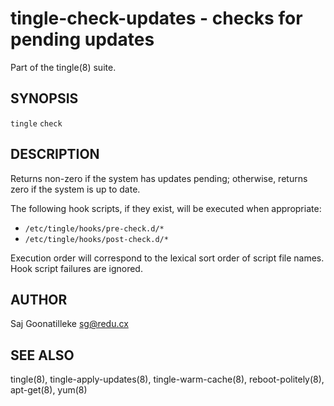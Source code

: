 tingle-check-updates - checks for pending updates
=================================================

Part of the tingle(8) suite.

## SYNOPSIS

`tingle` `check`

## DESCRIPTION

Returns non-zero if the system has updates pending; otherwise, returns 
zero if the system is up to date.

The following hook scripts, if they exist, will be executed when 
appropriate:

- `/etc/tingle/hooks/pre-check.d/*`
- `/etc/tingle/hooks/post-check.d/*`

Execution order will correspond to the lexical sort order of script 
file names.  Hook script failures are ignored.

## AUTHOR

Saj Goonatilleke <sg@redu.cx>

## SEE ALSO

tingle(8), tingle-apply-updates(8), tingle-warm-cache(8), 
reboot-politely(8), apt-get(8), yum(8)
